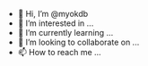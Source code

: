 - 👋 Hi, I’m @myokdb
- 👀 I’m interested in ...
- 🌱 I’m currently learning ...
- 💞️ I’m looking to collaborate on ...
- 📫 How to reach me ...

<!---
myokdb/myokdb is a ✨ special ✨ repository because its `README.md` (this file) appears on your GitHub profile.
You can click the Preview link to take a look at your changes.
--->
